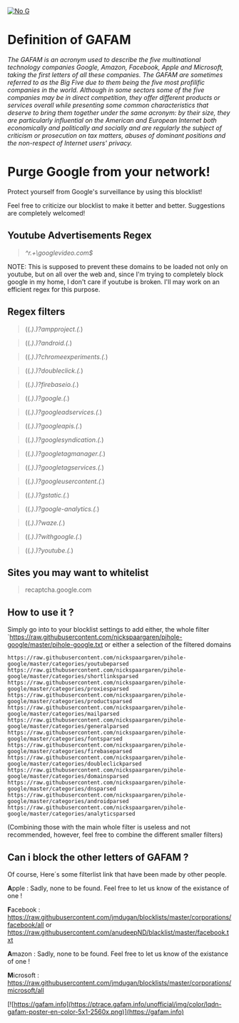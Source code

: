 [![No G](https://horobox.co.uk/u/pEP30q.png)](https://github.com/nickspaargaren/pihole-google)

# Definition of GAFAM
*The GAFAM is an acronym used to describe the five multinational technology companies Google, Amazon, Facebook, Apple and Microsoft, taking the first letters of all these companies. The GAFAM are sometimes referred to as the Big Five due to them being the five most profilific companies in the world. Although in some sectors some of the five companies may be in direct competition, they offer different products or services overall while presenting some common characteristics that deserve to bring them together under the same acronym: by their size, they are particularly influential on the American and European Internet both economically and politically and socially and are regularly the subject of criticism or prosecution on tax matters, abuses of dominant positions and the non-respect of Internet users' privacy.*

# Purge Google from your network!

Protect yourself from Google's surveillance by using this blocklist!

Feel free to criticize our blocklist to make it better and better.
Suggestions are completely welcomed!


## Youtube Advertisements Regex
>_^r.+\googlevideo.com$_

NOTE: This is supposed to prevent these domains to be
loaded not only on youtube, but on all over the web and,
since I'm trying to completely block google in my home,
I don't care if youtube is broken.
I'll may work on an efficient regex for this purpose.

## Regex filters
>((.*)\.)?ampproject\.(.*)

>((.*)\.)?android\.(.*)

>((.*)\.)?chromeexperiments\.(.*)

>((.*)\.)?doubleclick\.(.*)

>((.*)\.)?firebaseio\.(.*)

>((.*)\.)?google\.(.*)

>((.*)\.)?googleadservices\.(.*)

>((.*)\.)?googleapis\.(.*)

>((.*)\.)?googlesyndication\.(.*)

>((.*)\.)?googletagmanager\.(.*)

>((.*)\.)?googletagservices\.(.*)

>((.*)\.)?googleusercontent\.(.*)

>((.*)\.)?gstatic\.(.*)

>((.*)\.)?google-analytics\.(.*)

>((.*)\.)?waze\.(.*)

>((.*)\.)?withgoogle\.(.*)

>((.*)\.)?youtube\.(.*)

## Sites you may want to whitelist
>recaptcha.google.com

## How to use it ?
Simply go into to your blocklist settings to add either, the whole filter `https://raw.githubusercontent.com/nickspaargaren/pihole-google/master/pihole-google.txt
or either a selection of the filtered domains 
```
https://raw.githubusercontent.com/nickspaargaren/pihole-google/master/categories/youtubeparsed
https://raw.githubusercontent.com/nickspaargaren/pihole-google/master/categories/shortlinksparsed
https://raw.githubusercontent.com/nickspaargaren/pihole-google/master/categories/proxiesparsed
https://raw.githubusercontent.com/nickspaargaren/pihole-google/master/categories/productsparsed
https://raw.githubusercontent.com/nickspaargaren/pihole-google/master/categories/mailparsed
https://raw.githubusercontent.com/nickspaargaren/pihole-google/master/categories/generalparsed
https://raw.githubusercontent.com/nickspaargaren/pihole-google/master/categories/fontsparsed
https://raw.githubusercontent.com/nickspaargaren/pihole-google/master/categories/firebaseparsed
https://raw.githubusercontent.com/nickspaargaren/pihole-google/master/categories/doubleclickparsed
https://raw.githubusercontent.com/nickspaargaren/pihole-google/master/categories/domainsparsed
https://raw.githubusercontent.com/nickspaargaren/pihole-google/master/categories/dnsparsed
https://raw.githubusercontent.com/nickspaargaren/pihole-google/master/categories/androidparsed
https://raw.githubusercontent.com/nickspaargaren/pihole-google/master/categories/analyticsparsed
```

(Combining those with the main whole filter is useless and not recommended, however, feel free to combine the different smaller filters)

## Can i block the other letters of GAFAM ?
Of course, Here´s some filterlist link that have been made by other people.

**A**pple : Sadly, none to be found. Feel free to let us know of the existance of one !

**F**acebook : https://raw.githubusercontent.com/jmdugan/blocklists/master/corporations/facebook/all or https://raw.githubusercontent.com/anudeepND/blacklist/master/facebook.txt

**A**mazon : Sadly, none to be found. Feel free to let us know of the existance of one !

**M**icrosoft : https://raw.githubusercontent.com/jmdugan/blocklists/master/corporations/microsoft/all

[![https://gafam.info](https://ptrace.gafam.info/unofficial/img/color/lqdn-gafam-poster-en-color-5x1-2560x.png)](https://gafam.info)
